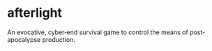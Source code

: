 # afterlight
An evocative, cyber‑end survival game to control the means of post-apocalypse production.
